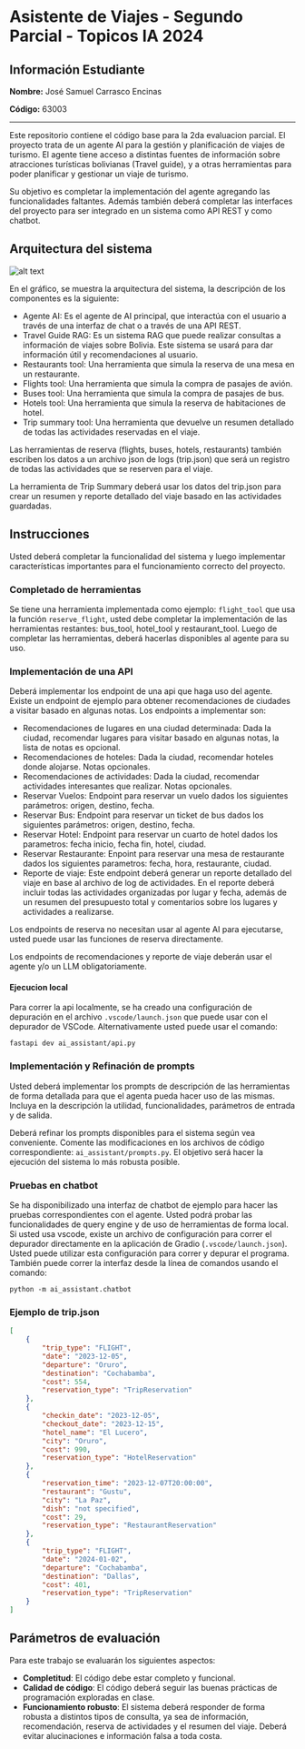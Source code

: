 # Asistente de Viajes - Segundo Parcial - Topicos IA 2024

## Información Estudiante

**Nombre:** José Samuel Carrasco Encinas

**Código:** 63003

---
Este repositorio contiene el código base para la 2da evaluacion parcial. El proyecto trata de un 
agente AI para la gestión y planificación de viajes de turismo. El agente tiene acceso a 
distintas fuentes de información sobre atracciones turísticas bolivianas (Travel guide), y a otras herramientas
para poder planificar y gestionar un viaje de turismo.

Su objetivo es completar la implementación del agente agregando las funcionalidades faltantes. Además también
deberá completar las interfaces del proyecto para ser integrado en un sistema como API REST y como 
chatbot.

## Arquitectura del sistema

![alt text](architecture.png)

En el gráfico, se muestra la arquitectura del sistema, la descripción de los componentes es la siguiente:

 - Agente AI: Es el agente de AI principal, que interactúa con el usuario a través de una interfaz de chat o a través de una API REST.
 - Travel Guide RAG: Es un sistema RAG que puede realizar consultas a información de viajes sobre Bolivia. Este sistema se usará para dar información útil y recomendaciones al usuario.
 - Restaurants tool: Una herramienta que simula la reserva de una mesa en un restaurante.
 - Flights tool: Una herramienta que simula la compra de pasajes de avión.
 - Buses tool: Una herramienta que simula la compra de pasajes de bus.
 - Hotels tool: Una herramienta que simula la reserva de habitaciones de hotel.
 - Trip summary tool: Una herramienta que devuelve un resumen detallado de todas las actividades reservadas en el viaje.

Las herramientas de reserva (flights, buses, hotels, restaurants) también escriben los datos a un archivo json de logs (trip.json) 
que será un registro de todas las actividades que se reserven para el viaje.

La herramienta de Trip Summary deberá usar los datos del trip.json para crear un resumen y reporte detallado del viaje basado en las actividades guardadas.

## Instrucciones

Usted deberá completar la funcionalidad del sistema y luego implementar características importantes para el funcionamiento correcto del proyecto.

### Completado de herramientas

Se tiene una herramienta implementada como ejemplo: `flight_tool` que usa la función `reserve_flight`, usted debe completar la implementación de las herramientas restantes: bus_tool, hotel_tool y restaurant_tool. Luego de completar las herramientas, deberá hacerlas disponibles al agente para su uso.

### Implementación de una API

Deberá implementar los endpoint de una api que haga uso del agente. Existe un endpoint de ejemplo para obtener recomendaciones de ciudades a visitar basado en algunas notas. Los endpoints a implementar son:
 - Recomendaciones de lugares en una ciudad determinada: Dada la ciudad, recomendar lugares para visitar basado en algunas notas, la lista de notas es opcional.
 - Recomendaciones de hoteles: Dada la ciudad, recomendar hoteles donde alojarse. Notas opcionales.
 - Recomendaciones de actividades: Dada la ciudad, recomendar actividades interesantes que realizar. Notas opcionales.
 - Reservar Vuelos: Endpoint para reservar un vuelo dados los siguientes parámetros: origen, destino, fecha.
 - Reservar Bus: Endpoint para reservar un ticket de bus dados los siguientes parámetros: origen, destino, fecha.
 - Reservar Hotel: Endpoint para reservar un cuarto de hotel dados los parametros: fecha inicio, fecha fin, hotel, ciudad.
 - Reservar Restaurante: Enpoint para reservar una mesa de restaurante dados los siguientes parametros: fecha, hora, restaurante, ciudad.
 - Reporte de viaje: Este endpoint deberá generar un reporte detallado del viaje en base al archivo de log de actividades. En el reporte deberá incluir todas las actividades organizadas por lugar y fecha, además de un resumen del presupuesto total y comentarios sobre los lugares y actividades a realizarse.

Los endpoints de reserva no necesitan usar al agente AI para ejecutarse, usted puede usar las funciones de reserva directamente.

Los endpoints de recomendaciones y reporte de viaje deberán usar el agente y/o un LLM obligatoriamente.

#### Ejecucion local
Para correr la api localmente, se ha creado una configuración de depuración en el archivo `.vscode/launch.json` que puede usar con el depurador de VSCode. Alternativamente usted puede usar el comando:
```
fastapi dev ai_assistant/api.py
```

### Implementación y Refinación de prompts
Usted deberá implementar los prompts de descripción de las herramientas de forma detallada para que el agenta pueda hacer uso de las mismas. Incluya en la descripción la utilidad, funcionalidades, parámetros de entrada y de salida.

Deberá refinar los prompts disponibles para el sistema según vea conveniente. Comente las modificaciones en los archivos de código correspondiente: `ai_assistant/prompts.py`.
El objetivo será hacer la ejecución del sistema lo más robusta posible.

### Pruebas en chatbot

Se ha disponibilizado una interfaz de chatbot de ejemplo para hacer las pruebas correspondientes con el agente. Usted podrá probar
las funcionalidades de query engine y de uso de herramientas de forma local. Si usted usa vscode, existe un archivo de configuración para correr el depurador directamente en la aplicación de Gradio (`.vscode/launch.json`). Usted puede utilizar esta configuración para correr y depurar el programa. También puede correr la interfaz desde la línea de comandos usando el comando:

```
python -m ai_assistant.chatbot
```

### Ejemplo de trip.json

```json
[
    {
        "trip_type": "FLIGHT",
        "date": "2023-12-05",
        "departure": "Oruro",
        "destination": "Cochabamba",
        "cost": 554,
        "reservation_type": "TripReservation"
    },
    {
        "checkin_date": "2023-12-05",
        "checkout_date": "2023-12-15",
        "hotel_name": "El Lucero",
        "city": "Oruro",
        "cost": 990,
        "reservation_type": "HotelReservation"
    },
    {
        "reservation_time": "2023-12-07T20:00:00",
        "restaurant": "Gustu",
        "city": "La Paz",
        "dish": "not specified",
        "cost": 29,
        "reservation_type": "RestaurantReservation"
    },
    {
        "trip_type": "FLIGHT",
        "date": "2024-01-02",
        "departure": "Cochabamba",
        "destination": "Dallas",
        "cost": 401,
        "reservation_type": "TripReservation"
    }
]
```

## Parámetros de evaluación
Para este trabajo se evaluarán los siguientes aspectos:

 - **Completitud**: El código debe estar completo y funcional.
 - **Calidad de código**: El código deberá seguir las buenas prácticas de programación exploradas en clase.
 - **Funcionamiento robusto**: El sistema deberá responder de forma robusta a distintos tipos de consulta, ya sea de información, recomendación, reserva de actividades y el resumen del viaje. Deberá evitar alucinaciones e información falsa a toda costa.

